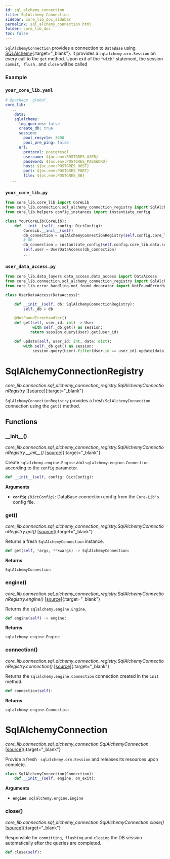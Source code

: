 ```yaml
---
id: sql_alchemy_connection
title: SqlAlchemy Connection
sidebar: core_lib_doc_sidebar
permalink: sql_alchemy_connection.html
folder: core_lib_doc
toc: false
---
```


`SqlAlchemyConnection` provides a connection to `DataBase` using  [SQLAlchemy](https://www.sqlalchemy.org){:target="_blank"}. it provides a `sqlalchemy.orm.Session` on every call to the `get` method.
Upon exit of the `"with"` statement, the session  `commit`, ` flush,` and `close` will be called

### Example

### `your_core_lib.yaml`

```yaml
# @package _global_
core_lib:
  ...
	data:
    sqlalchemy:
      log_queries: false
      create_db: true      
      session:
        pool_recycle: 3600
        pool_pre_ping: false      
      url:
        protocol: postgresql
        username: ${oc.env:POSTGRES_USER}
        password: ${oc.env:POSTGRES_PASSWORD}
        host: ${oc.env:POSTGRES_HOST}
        port: ${oc.env:POSTGRES_PORT}
        file: ${oc.env:POSTGRES_DB}
  ...
```



### `your_core_lib.py`

```python
from core_lib.core_lib import CoreLib
from core_lib.connection.sql_alchemy_connection_registry import SqlAlchemyConnectionRegistry
from core_lib.helpers.config_instances import instantiate_config

class YourCoreLib(CoreLib):
    def __init__(self, config: DictConfig):
        CoreLib.__init__(self)
        db_connection = SqlAlchemyConnectionRegistry(self.config.core_lib.data.sqlalchemy)
        # OR
        db_connection = instantiate_config(self.config.core_lib.data.sqlalchemy, SqlAlchemyConnectionRegistry)
        self.user = UserDataAccess(db_connection)
        ...
```

### `user_data_access.py`

```python
from core_lib.data_layers.data_access.data_access import DataAccess
from core_lib.connection.sql_alchemy_connection_registry import SqlAlchemyConnectionRegistry
from core_lib.error_handling.not_found_decorator import NotFoundErrorHandler

class UserDataAccess(DataAccess):

    def __init__(self, db: SqlAlchemyConnectionRegistry):
        self._db = db

    @NotFoundErrorHandler()
    def get(self, user_id: int) -> User
    		with self._db.get() as session:
           return session.query(User).get(user_id)

    def update(self, user_id: int, data: dict):
        with self._db.get() as session:
            session.query(User).filter(User.id == user_id).update(data)
```



# SqlAlchemyConnectionRegistry

*core_lib.connection.sql_alchemy_connection_registry.SqlAlchemyConnectionRegistry* [[[source]](https://github.com/shay-te/core-lib/blob/master/core_lib/connection/solr_connection_registry.py#L9){:target="_blank"}

`SqlAlchemyConnectionRegistry`  provides a fresh  `SqlAlchemyConnection` connection using the `get()` method. 

## Functions

### \_\_init\_\_()

*core_lib.connection.sql_alchemy_connection_registry.SqlAlchemyConnectionRegistry.\_\_init\_\_()* [[source]](https://github.com/shay-te/core-lib/blob/master/core_lib/connection/sql_alchemy_connection_registry.py#L11){:target="_blank"}

Create  `sqlalchemy.engine.Engine` and `sqlalchemy.engine.Connection` according to the `config` parameter.

```python
def __init__(self, config: DictConfig):
```

**Arguments**

- **`config`** *`(DictConfig)`*: DataBase connection config from the  `Core-Lib's` config file.



### get()

*core_lib.connection.sql_alchemy_connection_registry.SqlAlchemyConnectionRegistry.get()* [[source]](https://github.com/shay-te/core-lib/blob/master/core_lib/connection/sql_alchemy_connection_registry.py#L27){:target="_blank"}

Returns a fresh `SqlAlchemyConnection` instance.

```python
def get(self, *args, **kwargs) -> SqlAlchemyConnection:
```

**Returns**

`SqlAlchemyConnection`



### engine()

*core_lib.connection.sql_alchemy_connection_registry.SqlAlchemyConnectionRegistry.engine()* [[source]](https://github.com/shay-te/core-lib/blob/master/core_lib/connection/sql_alchemy_connection_registry.py#L20){:target="_blank"}

Returns the `sqlalchemy.engine.Engine`.

```python
def engine(self) -> engine:
```

**Returns**

 `sqlalchemy.engine.Engine` 



### connection()

*core_lib.connection.sql_alchemy_connection_registry.SqlAlchemyConnectionRegistry.connection()* [[source]](https://github.com/shay-te/core-lib/blob/master/core_lib/connection/sql_alchemy_connection_registry.py#L24){:target="_blank"}

Returns the `sqlalchemy.engine.Connection`  connection created in the `init` method.

```python
def connection(self):
```

**Returns**

`sqlalchemy.engine.Connection`



# SqlAlchemyConnection

*core_lib.connection.sql_alchemy_connection.SqlAlchemyConnection* [[source]](https://github.com/shay-te/core-lib/blob/master/core_lib/connection/sql_alchemy_connection.py#L10){:target="_blank"}

Provide a fresh ` sqlalchemy.orm.Session` and releases its resources upon complete. 

```python
class SqlAlchemyConnection(Connection):
    def __init__(self, engine, on_exit):
```
**Arguments**

- **`engine`**:  `sqlalchemy.engine.Engine` 



### close()

*core_lib.connection.sql_alchemy_connection.SqlAlchemyConnection.close()* [[source]](https://github.com/shay-te/core-lib/blob/master/core_lib/connection/sql_alchemy_connection.py#L27){:target="_blank"}

Responsible for `committing`,` flushing` and `closing` the DB session automatically after the queries are completed.

```python
def close(self):
```

